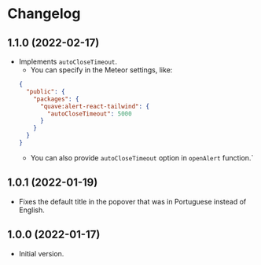 # Changelog

## 1.1.0 (2022-02-17)

- Implements `autoCloseTimeout`.
  - You can specify in the Meteor settings, like:
  ```json
  {
    "public": {
      "packages": {
        "quave:alert-react-tailwind": {
          "autoCloseTimeout": 5000
        }
      }
    }
  }
  ```
  - You can also provide `autoCloseTimeout` option in `openAlert` function.`

## 1.0.1 (2022-01-19)

- Fixes the default title in the popover that was in Portuguese instead of English.

## 1.0.0 (2022-01-17)

- Initial version.
